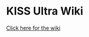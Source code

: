 # KISS Ultra Wiki
[Click here for the wiki](https://github.com/KissUltra/wiki/wiki/Welcome-to-ULTRA!)
